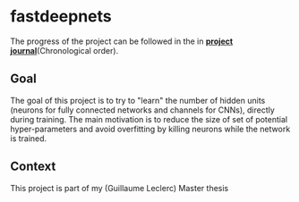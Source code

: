 # fastdeepnets

The progress of the project can be followed in the in [__project journal__](https://github.com/mitdbg/fastdeepnets/blob/master/journal.md)(Chronological order).

## Goal

The goal of this project is to try to "learn" the number of hidden units (neurons for fully connected networks and channels for CNNs), directly during training. The main motivation is to reduce the size of set of potential hyper-parameters and avoid overfitting by killing neurons while the network is trained.

## Context

This project is part of my (Guillaume Leclerc) Master thesis
